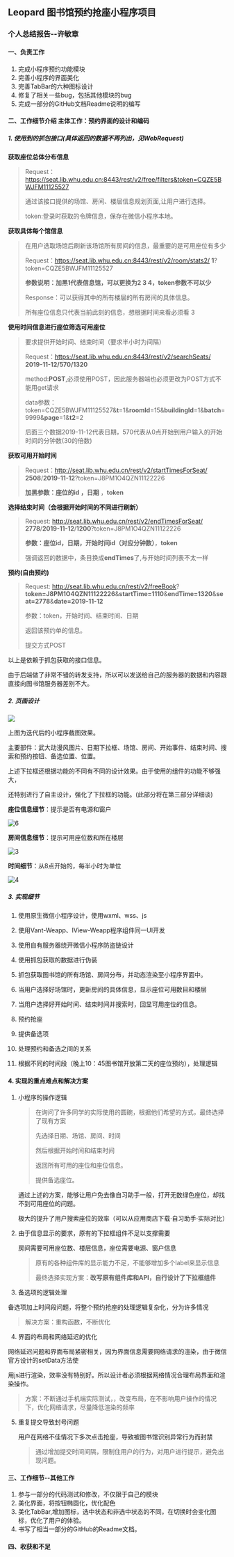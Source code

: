 ## Leopard 图书馆预约抢座小程序项目

### 个人总结报告--许敏章



#### 一、负责工作

1. 完成小程序预约功能模块
2. 完善小程序的界面美化
3. 完善TabBar的六种图标设计
4. 修复了相关一些bug，包括其他模块的bug
5. 完成一部分的GitHub文档Readme说明的编写

#### 二、工作细节介绍 主体工作：预约界面的设计和编码



##### 1. 使用到的抓包接口(具体返回的数据不再列出，见WebRequest)

**获取座位总体分布信息**

> Request：https://seat.lib.whu.edu.cn:8443/rest/v2/free/filters&token=CQZE5BWJFM11125527
>
>通过该接口提供的场馆、房间、楼层信息规划页面,让用户进行选择。
>
>token:登录时获取的令牌信息，保存在微信小程序本地。



**获取具体每个馆信息**

>在用户选取场馆后刷新该场馆所有房间的信息，最重要的是可用座位有多少
>
>Request：https://seat.lib.whu.edu.cn:8443/rest/v2/room/stats2/ **1**?token=CQZE5BWJFM11125527
>
>**参数说明：加黑1代表信息馆，可以更换为2 3 4，token参数不可以少**
>
>  Response：可以获得其中的所有楼层的所有房间的具体信息。
>
>   所有座位信息只代表当前此刻的信息，想根据时间来看必须看 3



**使用时间信息进行座位筛选可用座位**

>要求提供开始时间、结束时间（要求半小时为间隔）
>
>Request：https://seat.lib.whu.edu.cn:8443/rest/v2/searchSeats/  **2019-11-12/570/1320**  
>
>method:**POST**,必须使用POST，因此服务器端也必须更改为POST方式不能用get请求  
>
>data参数：token=CQZE5BWJFM11125527&**t**=1&**roomId**=15&**buildingId**=1&**batch**=9999&**page**=1&**t2**=2
>
> 后面三个数据2019-11-12代表日期，570代表从0点开始到用户输入的开始时间的分钟数(30的倍数)



**获取可用开始时间**

>Request：http://seat.lib.whu.edu.cn/rest/v2/startTimesForSeat/ **2508**/**2019-11-12**?token=J8PM1O4QZN11122226
>
>**加黑参数：座位的id  ，日期**  ，**token**



**选择结束时间（会根据开始时间的不同进行刷新）**

>Request:  http://seat.lib.whu.edu.cn/rest/v2/endTimesForSeat/ **2778**/**2019-11-12**/**1200**?token=J8PM1O4QZN11122226
>
>**参数：座位id，日期，开始时间id（对应分钟数）**，**token**
>
>强调返回的数据中，条目换成**endTimes**了,与开始时间列表不太一样



**预约(自由预约)**

>Request:  http://seat.lib.whu.edu.cn/rest/v2/freeBook?    **token=J8PM1O4QZN11122226**&**startTime=1110**&**endTime=1320**&**seat=2778**&**date=2019-11-12**
>
>参数：token，开始时间、结束时间、日期
>
>返回该预约单的信息。
>
>提交方式POST

以上是依赖于抓包获取的接口信息。

由于后端做了非常不错的转发支持，所以可以发送给自己的服务器的数据和内容跟直接向图书馆服务器差别不大。

##### 2. 页面设计

![](images\P3\xmz\5.jpg)

上图为迭代后的小程序截图效果。

主要部件：武大动漫风图片、日期下拉框、场馆、房间、开始事件、结束时间、搜索和预约按钮、备选位置、位置。

上述下拉框还根据功能的不同有不同的设计效果。由于使用的组件的功能不够强大，

还特别进行了自主设计，强化了下拉框的功能。(此部分将在第三部分详细谈)



**座位信息细节**：提示是否有电源和窗户

![6](images\P3\xmz\6.jpg)



**房间信息细节**：提示可用座位数和所在楼层



![3](images\P3\xmz\3.jpg)



**时间细节**：从8点开始的，每半小时为单位

![4](images\P3\xmz\4.jpg)



##### 3. 实现细节

1. 使用原生微信小程序设计，使用wxml、wss、js

2. 使用Vant-Weapp、IView-Weapp程序组件同一UI开发

3. 使用自有服务器绕开微信小程序防盗链设计

4. 使用抓包获取的数据进行伪装

5. 抓包获取图书馆的所有场馆、房间分布，并动态渲染至小程序界面中。

6. 当用户选择好场馆时，更新房间的具体信息，显示座位可用数目和楼层

7. 当用户选择好开始时间、结束时间并搜索时，回显可用座位的信息。

8. 预约抢座

9. 提供备选项

10. 处理预约和备选之间的关系

11. 根据不同的时间段（晚上10：45图书馆开放第二天的座位预约），处理逻辑 

    #### 

#### 4. 实现的重点难点和解决方案

1. 小程序的操作逻辑

   >在询问了许多同学的实际使用的圆碗，根据他们希望的方式，最终选择了现有方案
   >
   >先选择日期、场馆、房间、时间
   >
   >然后根据开始时间和结束时间
   >
   >返回所有可用的座位和座位信息。
   >
   >提供备选座位。

   通过上述的方案，能够让用户免去像自习助手一般，打开无数绿色座位，却找不到可用座位的问题。

   极大的提升了用户搜索座位的效率（可以从应用商店下载·自习助手·实际对比）

   

2. 由于信息显示的要求，原有的下拉框组件不足以支撑需要

   房间需要可用座位数、楼层信息，座位需要电源、窗户信息

   >原有的各种组件库的显示能力不足，不能够增加多个label来显示信息
   >
   >最终选择实现方案：**改写原有组件库和API，自行设计了下拉框组件**

   

3. 备选项的逻辑处理

​      备选项加上时间段问题，将整个预约抢座的处理逻辑复杂化，分为许多情况

>解决方案：重构函数，不断优化

 

4. 界面的布局和网络延迟的优化

​       网络延迟问题和界面布局紧密相关，因为界面信息需要网络请求的渲染，由于微信官方设计的setData方法使

用js进行渲染，效率没有特别好。所以设计者必须根据网络情况合理布局界面和渲染操作。

>方案：不断通过手机端实际测试，，改变布局，在不影响用户操作的情况下，优化网络请求，尽量降低渲染的频率

5. 重复提交导致封号问题

   用户在网络不佳情况下多次点击抢座，导致被图书馆识别异常行为而封禁

   >通过增加提交时间间隔，限制住用户的行为，对用户进行提示，避免出现问题。

#### 三、工作细节--其他工作

1. 参与一部分的代码测试和修改，不仅限于自己的模块
2. 美化界面，将按钮椭圆化，优化配色
3. 美化TabBar,增加图标，选中状态和非选中状态的不同，在切换时会变化图标，优化了用户的体验。
4. 书写了相当一部分的GitHub的Readme文档。

#### 四、收获和不足



